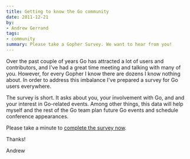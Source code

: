 ```yaml
---
title: Getting to know the Go community
date: 2011-12-21
by:
- Andrew Gerrand
tags:
- community
summary: Please take a Gopher Survey. We want to hear from you!
---
```



Over the past couple of years Go has attracted a lot of users and contributors,
and I've had a great time meeting and talking with many of you.
However, for every Gopher I know there are dozens I know nothing about.
In order to address this imbalance I've prepared a survey for Go users everywhere.

The survey is short. It asks about you, your involvement with Go,
and and your interest in Go-related events.
Among other things, this data will help myself and the rest of the Go team
plan future Go events and schedule conference appearances.

Please take a minute to [complete the survey now](https://docs.google.com/spreadsheet/viewform?hl=en_US&formkey=dFdxOTU1Mm92VFA3eHdkekFPamJjUnc6MQ#gid=0).

Thanks!

Andrew
